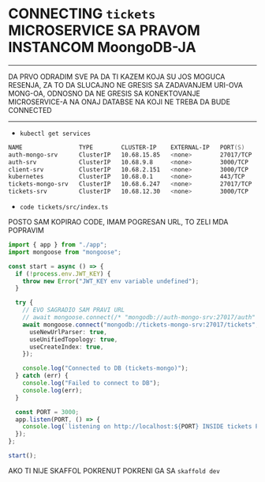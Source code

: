 # CONNECTING `tickets` MICROSERVICE SA PRAVOM INSTANCOM MoongoDB-JA

***

DA PRVO ODRADIM SVE PA DA TI KAZEM KOJA SU JOS MOGUCA RESENJA, ZA TO DA SLUCAJNO NE GRESIS SA ZADAVANJEM URI-OVA MONG-OA, ODNOSNO DA NE GRESIS SA KONEKTOVANJE MICROSERVICE-A NA ONAJ DATABSE NA KOJI NE TREBA DA BUDE CONNECTED

***

- `kubectl get services`

```zsh
NAME                TYPE        CLUSTER-IP    EXTERNAL-IP   PORT(S)     AGE
auth-mongo-srv      ClusterIP   10.68.15.85   <none>        27017/TCP   5d2h
auth-srv            ClusterIP   10.68.9.8     <none>        3000/TCP    5d2h
client-srv          ClusterIP   10.68.2.151   <none>        3000/TCP    5d2h
kubernetes          ClusterIP   10.68.0.1     <none>        443/TCP     22d
tickets-mongo-srv   ClusterIP   10.68.6.247   <none>        27017/TCP   26m
tickets-srv         ClusterIP   10.68.12.30   <none>        3000/TCP    26m
```

- `code tickets/src/index.ts`

POSTO SAM KOPIRAO CODE, IMAM POGRESAN URL, TO ZELI MDA POPRAVIM

```ts
import { app } from "./app";
import mongoose from "mongoose";

const start = async () => {
  if (!process.env.JWT_KEY) {
    throw new Error("JWT_KEY env variable undefined");
  }

  try {
    // EVO SAGRADIO SAM PRAVI URL
    // await mongoose.connect(/* "mongodb://auth-mongo-srv:27017/auth" */, {
    await mongoose.connect("mongodb://tickets-mongo-srv:27017/tickets", {
      useNewUrlParser: true,
      useUnifiedTopology: true,
      useCreateIndex: true,
    });

    console.log("Connected to DB (tickets-mongo)");
  } catch (err) {
    console.log("Failed to connect to DB");
    console.log(err);
  }

  const PORT = 3000;
  app.listen(PORT, () => {
    console.log(`listening on http://localhost:${PORT} INSIDE tickets POD`);
  });
};

start();

```

AKO TI NIJE SKAFFOL POKRENUT POKRENI GA SA `skaffold dev`
